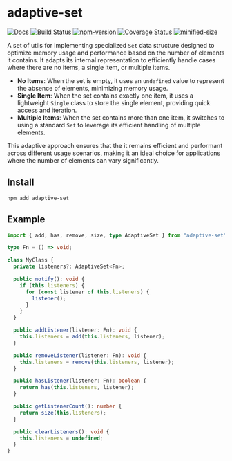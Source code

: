 # adaptive-set

[![Docs](https://img.shields.io/badge/Docs-read-%23fdf9f5)](https://crimx.github.io/adaptive-set)
[![Build Status](https://github.com/crimx/adaptive-set/actions/workflows/build.yml/badge.svg)](https://github.com/crimx/adaptive-set/actions/workflows/build.yml)
[![npm-version](https://img.shields.io/npm/v/adaptive-set.svg)](https://www.npmjs.com/package/adaptive-set)
[![Coverage Status](https://img.shields.io/coverallsCoverage/github/crimx/adaptive-set)](https://coveralls.io/github/crimx/adaptive-set)
[![minified-size](https://deno.bundlejs.com/badge?q=adaptive-set&treeshake=[*])](https://bundlejs.com/?q=adaptive-set&treeshake=[*])

A set of utils for implementing specialized `Set` data structure designed to optimize memory usage and performance based on the number of elements it contains.
It adapts its internal representation to efficiently handle cases where there are no items, a single item, or multiple items.

- **No Items**: When the set is empty, it uses an `undefined` value to represent the absence of elements, minimizing memory usage.
- **Single Item**: When the set contains exactly one item, it uses a lightweight `Single` class to store the single element, providing quick access and iteration.
- **Multiple Items**: When the set contains more than one item, it switches to using a standard `Set` to leverage its efficient handling of multiple elements.

This adaptive approach ensures that the it remains efficient and performant across different usage scenarios,
making it an ideal choice for applications where the number of elements can vary significantly.

## Install

```
npm add adaptive-set
```

## Example

```ts
import { add, has, remove, size, type AdaptiveSet } from "adaptive-set";

type Fn = () => void;

class MyClass {
  private listeners?: AdaptiveSet<Fn>;

  public notify(): void {
    if (this.listeners) {
      for (const listener of this.listeners) {
        listener();
      }
    }
  }

  public addListener(listener: Fn): void {
    this.listeners = add(this.listeners, listener);
  }

  public removeListener(listener: Fn): void {
    this.listeners = remove(this.listeners, listener);
  }

  public hasListener(listener: Fn): boolean {
    return has(this.listeners, listener);
  }

  public getListenerCount(): number {
    return size(this.listeners);
  }

  public clearListeners(): void {
    this.listeners = undefined;
  }
}
```
